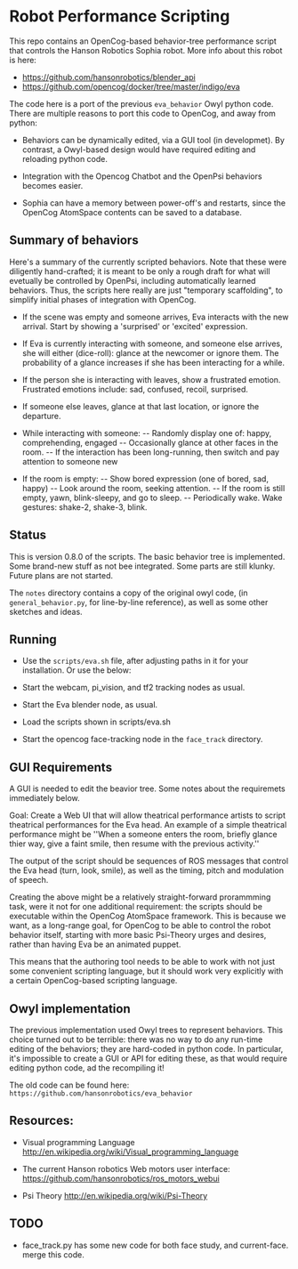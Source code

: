 Robot Performance Scripting
===========================
This repo contains an OpenCog-based behavior-tree performance script that
controls the Hanson Robotics Sophia robot.  More info about this robot is
here:

* https://github.com/hansonrobotics/blender_api
* https://github.com/opencog/docker/tree/master/indigo/eva

The code here is a port of the previous `eva_behavior` Owyl python code.
There are multiple reasons to port this code to OpenCog, and away from
python:

* Behaviors can be dynamically edited, via a GUI tool (in developmet).
  By contrast, a Owyl-based design would have required editing and
  reloading python code.

* Integration with the Opencog Chatbot and the OpenPsi behaviors becomes
  easier.

* Sophia can have a memory between power-off's and restarts, since the
  OpenCog AtomSpace contents can be saved to a database.

Summary of behaviors
--------------------
Here's a summary of the currently scripted behaviors.  Note that these
were diligently hand-crafted; it is meant to be only a rough draft for
what will evetually be controlled by OpenPsi, including automatically
learned behaviors.  Thus, the scripts here really are just "temporary
scaffolding", to simplify initial phases of integration with OpenCog.

 * If the scene was empty and someone arrives, Eva interacts with the
   new arrival. Start by showing a 'surprised' or 'excited' expression.

 * If Eva is currently interacting with someone, and someone else
   arrives, she will either (dice-roll): glance at the newcomer or
   ignore them.   The probability of a glance increases if she has
   been interacting for a while.

 * If the person she is interacting with leaves, show a frustrated
   emotion. Frustrated emotions include: sad, confused, recoil, surprised.

 * If someone else leaves, glance at that last location, or ignore
   the departure.

 * While interacting with someone:
   -- Randomly display one of: happy, comprehending, engaged
   -- Occasionally glance at other faces in the room.
   -- If the interaction has been long-running, then switch and pay
      attention to someone new

 * If the room is empty:
   -- Show bored expression (one of bored, sad, happy)
   -- Look around the room, seeking attention.
   -- If the room is still empty, yawn, blink-sleepy, and go to sleep.
   -- Periodically wake. Wake gestures: shake-2, shake-3, blink.

Status
------
This is version 0.8.0 of the scripts. The basic behavior tree is
implemented. Some brand-new stuff as not bee integrated.  Some parts
are still klunky. Future plans are not started.

The `notes` directory contains a copy of the original owyl code,
(in `general_behavior.py`, for line-by-line reference), as well
as some other sketches and ideas.

Running
-------
* Use the `scripts/eva.sh` file, after adjusting paths in it for your
  installation. Or use the below:

* Start the webcam, pi_vision, and tf2 tracking nodes as usual.
* Start the Eva blender node, as usual.
* Load the scripts shown in scripts/eva.sh
* Start the opencog face-tracking node in the `face_track` directory.


GUI Requirements
----------------
A GUI is needed to edit the beavior tree. Some notes about the
requiremets immediately below.

Goal: Create a Web UI that will allow theatrical performance artists
to script theatrical performances for the Eva head.  An example of a
simple theatrical performance might be ''When a someone enters the room,
briefly glance thier way, give a faint smile, then resume with the
previous activity.''

The output of the script should be sequences of ROS messages that
control the Eva head (turn, look, smile), as well as the timing, pitch
and modulation of speech.

Creating the above might be a relatively straight-forward prorammming
task, were it not for one additional requirement: the scripts should be
executable within the OpenCog AtomSpace framework. This is because we
want, as a long-range goal, for OpenCog to be able to control the robot
behavior itself, starting with more basic Psi-Theory urges and desires,
rather than having Eva be an animated puppet.

This means that the authoring tool needs to be able to work with not
just some convenient scripting language, but it should work very
explicitly with a certain OpenCog-based scripting language.


Owyl implementation
-------------------
The previous implementation used Owyl trees to represent behaviors.
This choice turned out to be terrible: there was no way to do any
run-time editing of the behaviors; they are hard-coded in python code.
In particular, it's impossible to create a GUI or API for editing these,
as that would require editing python code, ad the recompiling it!

The old code can be found here:
`https://github.com/hansonrobotics/eva_behavior`


Resources:
----------
* Visual programming Language
  http://en.wikipedia.org/wiki/Visual_programming_language

* The current Hanson robotics Web motors user interface:
  https://github.com/hansonrobotics/ros_motors_webui

* Psi Theory
  http://en.wikipedia.org/wiki/Psi-Theory

TODO
----
* face_track.py has some new code for both face study, and current-face.
  merge this code.
